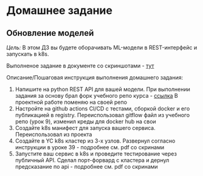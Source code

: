 # Домашнее задание

## Обновление моделей

_Цель:_
В этом ДЗ вы будете оборачивать ML-модели в REST-интерфейс и запускать в k8s.

Выполненое задание в документе со скриншотами - [тут](https://disk.yandex.ru/i/hP51wde4hFf9fQ)

Описание/Пошаговая инструкция выполнения домашнего задания:
1. Напишите на python REST API для вашей модели.
При выполнении задания за основу брал форк учебного репо курса - [ссылка](https://github.com/varsey/otus-ml-skel/settings/secrets/actions)
В проектной работе поменяю на своей репо
2. Настройте на github actions CI/CD с тестами, сборкой docker и его публикацией в registry.
Переиспользовал gitflow файл из учебного репо (урок 9), изменил креды для docker hub на свои
3. Создайте k8s манифест для запуска вашего сервиса.
Переиспользовал из проекта
4. Создайте в YC k8s кластер из 3-х узлов.
Развернул согласно инструкции в уроке 39 - подробнее см. pdf со скринами
5. Запустите ваш сервис в k8s и проведите тестирование через публичный API.
Сделал порт-форвард с кластера и дернул предсказание по api - подробнее см. pdf со скринами
